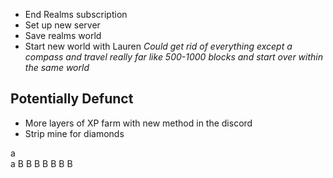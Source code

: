 - End Realms subscription
- Set up new server
- Save realms world 
- Start new world with Lauren
*Could get rid of everything except a compass and travel really far like 500-1000 blocks and start over within the same world*


## Potentially Defunct
- More layers of XP farm with new method in the discord
- Strip mine for diamonds



a<br>a
B
B
B
B
B
B
B